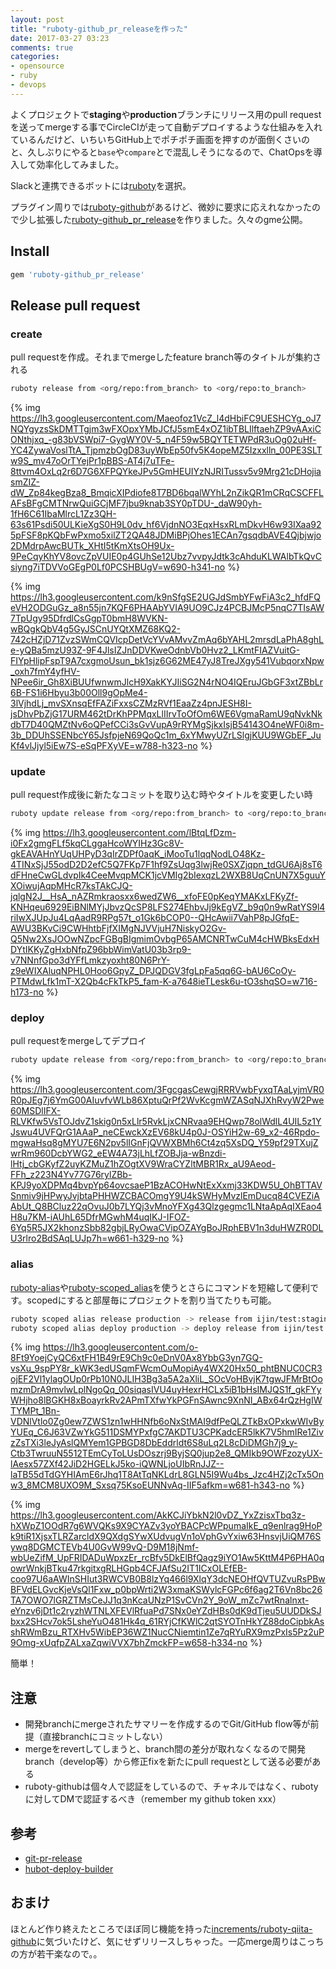 ```yaml
---
layout: post
title: "ruboty-github_pr_releaseを作った"
date: 2017-03-27 03:23
comments: true
categories: 
- opensource
- ruby
- devops
---
```


よくプロジェクトで**staging**や**production**ブランチにリリース用のpull requestを送ってmergeする事でCircleCIが走って自動デプロイするような仕組みを入れているんだけど、いちいちGitHub上でポチポチ画面を押すのが面倒くさいのと、久しぶりにやると`base`や`compare`とで混乱しそうになるので、ChatOpsを導入して効率化してみました。

Slackと連携できるボットには[ruboty](https://github.com/r7kamura/ruboty)を選択。

プラグイン周りでは[ruboty-github](https://github.com/r7kamura/ruboty-github)があるけど、微妙に要求に応えれなかったので少し拡張した[ruboty-github_pr_release](https://github.com/ijin/ruboty-github_pr_release)を作りました。久々のgme公開。

## Install ##

``` ruby Gemfile
gem 'ruboty-github_pr_release'
```

## Release pull request ##

### create ###

pull requestを作成。それまでmergeしたfeature branch等のタイトルが集約される

``` bash
ruboty release from <org/repo:from_branch> to <org/repo:to_branch>
```

{% img https://lh3.googleusercontent.com/Maeofoz1VcZ_l4dHbiFC9UESHCYg_oJ7NQYgyzsSkDMTTgjm3wFXOpxYMbJCfJ5smE4xOZ1ibTBLIlftaehZP9vAAxiCONthjxq_-g83bVSWpi7-GygWY0V-5_n4F59w5BQYTETWPdR3uOg02uHf-YC4ZywaVoslTtA_TjpmzbOgD83uyWbEp50fv5K4opeMZ5Izxxlln_00PE3SLTw9S_mv47oOrTYejPr1pBBS-AT4j7uTFe-8ttvm4OxLq2r6D7G6XFPQYkeJPv5GmHEUIYzNJRITussv5v9Mrg21cDHojiasmZIZ-dW_Zp84kegBza8_BmqicXIPdiofe8T7BD6bqalWYhL2nZikQR1mCRqCSCFFLAFsBFgCMTNrwQuiGCjMF7jbu9knab3SY0pTDU-_daW90yh-1fH6C61IbaMlrcL1Zz3QH-63s61Psdi50ULKieXgS0H9L0dv_hf6VjdnNO3EqxHsxRLmDkvH6w93IXaa925pFSF8pKQbFwPxmo5xilZT2QA48JDMiBPjOhes1ECAn7gsqdbAVE4Qjbjwjo2DMdrpAwcBUTk_XHtI5tKmXtsOH9Ux-9PeCqyKhYV8ovcZpVUIE0p4GUhSe12Ubz7vvpyJdtk3cAhduKLWAlbTkQvCsiyng7iTDVVoGEgP0Lf0PCSHBUgV=w690-h341-no %}

{% img https://lh3.googleusercontent.com/k9nSfgSE2UGJdSmbYFwFiA3c2_hfdFQeVH2ODGuGz_a8n55jn7KQF6PHAAbYVIA9UO9CJz4PCBJMcP5nqC7TIsAW7TpUgy95DfrdlCsGgpT0bmH8WVKN-wBQgkQbV4g5GyJSCnUYQtXMZ68KQ2-742cHZjD71ZvzSWmCQVIcpDetVcYVvAMvvZmAq6bYAHL2mrsdLaPhA8ghLe-yQBa5mzU93Z-9F4JlsIZJnDDVKweOdnbVb0Hvz2_LKmtFIAZVuitG-FIYpHlipFspT9A7cxgmoUsun_bk1sjz6G62ME47yJ8TreJXgy541VubqorxNpw_oxh7fmY4yfHV-NPee6ir_Gh8XiBUUfwnwmJlcH9XakKYJIiSG2N4rNO4IQEruJGbGF3xtZBbLr6B-FS1i6Hbyu3b00Oll9gOpMe4-3lVjhdLj_mvSXnsqEfFAZiFxxsCZMzRVf1EaaZz4pnJESH8I-jsDhvPbZjG17URM462tDrKhPPMqxLlIIrvToOfOm6WE6VgmaRamU9qNvkNkdbT7D40QMZtNv6oQPefCCi3sGvVupA9rRYMgSjkxIsjB54143O4neWF0i8m-3b_DDUhSSENbcY65JsfpjeN69QoQc1m_6xYMwyUZrLSlgjKUU9WGbEF_JuKf4vlJjyl5iEw7S-eSqPFXyVE=w788-h323-no %}

### update ###

pull request作成後に新たなコミットを取り込む時やタイトルを変更したい時

``` bash
ruboty update release from <org/repo:from_branch> to <org/repo:to_branch> as "new title"
```

{% img https://lh3.googleusercontent.com/lBtqLfDzm-i0Fx2gmgFLf5kqCLggaHcoWYIHz3Gc8V-gkEAVAHnYUqUHPyD3qIrZDPf0aqK_iMooTu1lqqNodLO48Kz-4TINxSjJ55odD2D2efC5Q7FKp7F1hf9ZsUqg3lwjRe0SXZjqpn_tdGU6Aj8sT6dFHneCwGLdvpIk4CeeMvqpMCK1jcVMIg2bIexqzL2WXB8UqCnUN7X5guuYXOiwujAqpMHcR7ksTAkCJQ-jqlgN2J__HsA_nAZRmkraosxx6wedZW6__xfoFE0pKeqYMAKxLFKyZf-KNHqeu6929EiBNlMYjJbvzQcSP8LFS274EhbvJj9kEgVZ_b9q0n9wRatYS9l4riIwXJUpJu4LqAadR9RPg57t_o1Gk6bCOP0--QHcAwii7VahP8pJGfqE-AWU3BKvCi9CWHhtbFjfXIMgNJVVjuH7NiskyO2Gv-Q5Nw2XsJOOwNZpcFGBgBIgmimOvbgP65AMCNRTwCuM4cHWBksEdxHDYtIKKyZgHxbNfpZ96bbWimVatU03b3rp9-v7NNnfGpo3dYFfLmkzyoxht80N6PrY-z9eWIXAluqNPHL0Hoo6GpyZ_DPJQDGV3fgLpFa5qq6G-bAU6CoOy-PTMdwLfk1mT-X2Qb4cFkTkP5_fam-K-a7648ieTLesk6u-tO3shqSO=w716-h173-no %}

### deploy ###

pull requestをmergeしてデプロイ

``` bash
ruboty update release from <org/repo:from_branch> to <org/repo:to_branch>
```

{% img https://lh3.googleusercontent.com/3FgcgasCewgjRRRVwbFyxqTAaLyjmVR0R0pJEg7j6YmG00AIuvfvWLb86XptuQrPf2WvKcgmWZASqNJXhRvyW2Pwe60MSDlIFX-RLVKfw5VsTOJdvZ1skig0n5xLlr5RvkLjxCNRvaa9EHQwp78olWdlL4UIL5z1YJswu4UVFQrG1AAaP_neCEwckXzEV68kU4p0J-OSYiH2w-69_x2-46Rpdo-mgwaHsq8gMYU7E6N2pv5lIGnFjQVWXBMh6Ct4zq5XsDQ_Y59pf29TXujZwrRm960DcbYWG2_eEW4A73jLhLfZOBJja-wBnzdi-lHtj_cbGKyfZ2uyKZMuZ1hZOgtXV9WraCYZltMBR1Rx_aU9Aeod-FFh_z223N4Yv77G76rylZBb-KPJ9yoXDPMq4bvpYp64ovcsaeP1BzACOHwNtExXxmj33KDW5U_OhBTTAVSnmiv9jHPwyJvjbtaPHHWZCBACOmgY9U4kSWHyMvzlEmDucq84CVEZiAAbUt_Q8BCluz22qOvuJ0b7LYQj3vMnoYFXg43Qlzgegmc1LNtaApAqIXEao4H8u7KM-iAUhL65DfrMGwhM4uqIKJ-IFOZ-6Yq5R5JX2khonzSbb82gbjLRyOwaCVipOZAYgBoJRphEBV1n3duHWZR0DLU3rlro2BdSAqLUJp7h=w661-h329-no %}

### alias ###

[ruboty-alias](https://github.com/r7kamura/ruboty-alias)や[ruboty-scoped_alias](https://github.com/zeny-io/ruboty-scoped_alias)を使うとさらにコマンドを短縮して便利です。scopedにすると部屋毎にプロジェクトを割り当てたりも可能。

``` bash
ruboty scoped alias release production -> release from ijin/test:staging to ijin/test:production
ruboty scoped alias deploy production -> deploy release from ijin/test:staging to ijin/test:production
```

{% img https://lh3.googleusercontent.com/o-8Ft9YoejCyQC6xtFH1B49rE9Ch9c0eDnV0Ax8YbbG3yn7GQ-vsXu_9spPY8r_kWK3edUSqmFWcmOuMopiAy4WX20Hx50_phtBNUC0CR3ojEF2Vl1ylagOUp0rPb10N0JLIH3Bg3a5A2aXliL_SOcVoHBvjK7tgwJFMrBtOomzmDrA9mvlwLplNgoQq_00siqasIVU4uyHexrHCLx5iB1bHsIMJQS1f_gkFYyWHjho8lBGKH8xBoayrkRv2APmTXfwYkPGFnSAwnc9XnNI_ABx64rQzHgIWTYMPt_1Bn-VDNlVtlo0Zg0ew7ZWS1zn1wHHNfb6oNxStMAI9dfPeQLZTkBxOPxkwWIvByYUEq_C6J63VZwYkG511DSMYPxfgC7AKDTU3CPKadcER5lkK7V5hmIRe1ZivzZsTXi3leJyAslQMYem1GPBGD8DbEddrldt6S8uLq2L8cDiDMGh7j9_y-Ctb3TwruuN5512TEmCyToLUsDOszrj9ByjSQ0jup2e8_QMIkb9OWFzozyUX-lAesx57ZXf42JiD2HGELkJ5ko-iQWNLjoUIbRnJJZ--laTB55dTdGYHIAmE6rJhq1T8AtTqNKLdrL8GLN5I9Wu4bs_Jzc4HZj2cTx5Onw3_8MCM8UXO9M_Sxsq75KsoEUNNvAq-IIF5afkm=w681-h343-no %}

{% img https://lh3.googleusercontent.com/AkKCJiYbkN2l0vDZ_YxZzisxTbq3z-hXWpZ1OOdR7g6WVQKs9X9CYAZv3yoYBACPcWPpumaIkE_q9enlrag9HoPk9tiR1XjsxTLRZarcldX9QXdgSYwXUdvugVn1oVphGvYxiw63HnsvjUiQM76Sywq8DGMCTEVb4U0GvW99vQ-D9M18jNmf-wbUeZifM_UpFRIDADuWpxzEr_rcBfv5DkElBfQagz9iYO1Aw5KttM4P6PHA0qowrWnkjBTku47rkgitxgRLHGpb4CFJAfSu2IT1ICxOLEfEB-coo97U6aAWInSHIut3RWCVB0B8lzYq466l9XlqY3dcNEOHfQVTUZvuRsPBwBFVdELGvcKjeVsQl1Fxw_p0bpWrti2W3xmaKSWylcFGPc6f6ag2T6Vn8bc26TA7OWO7lGRZTMsCeJJ1q3nKcaUNzP1SvCVn2Y_9oW_mZc7wtRnalnxt-eYnzv6jDt1c2ryzhWTNLXFEVlRfuaPd7SNx0eYZdHBs0dK9dTjeu5UUDDkSJbxx2SHcv7ok5LsheYuO481Hk4q_61RYjCfKWlC2qtSYOTnHkYZ88doCipbkAsshRWmBzu_RTXHv5WibEP36WZ1NucCNiemtin1Ze7qRYuRX9mzPxIs5Pz2uP9Omg-xUqfpZALxaZqwiVVX7bhZmckFP=w658-h334-no %}

簡単！

## 注意 ##

- 開発branchにmergeされたサマリーを作成するのでGit/GitHub flow等が前提（直接branchにコミットしない）
- mergeをrevertしてしまうと、branch間の差分が取れなくなるので開発branch（develop等）から修正fixを新たにpull requestとして送る必要がある
- ruboty-githubは個々人で認証をしているので、チャネルではなく、rubotyに対してDMで認証するべき（remember my github token xxx）

## 参考 ##

- [git-pr-release](https://github.com/motemen/git-pr-release)
- [hubot-deploy-builder](https://github.com/rockuapps/hubot-deploy-builder)

## おまけ ##

ほとんど作り終えたところでほぼ同じ機能を持った[increments/ruboty-qiita-github](https://github.com/increments/ruboty-qiita-github)に気づいたけど、気にせずリリースしちゃった。一応merge周りはこっちの方が若干楽なので。。
